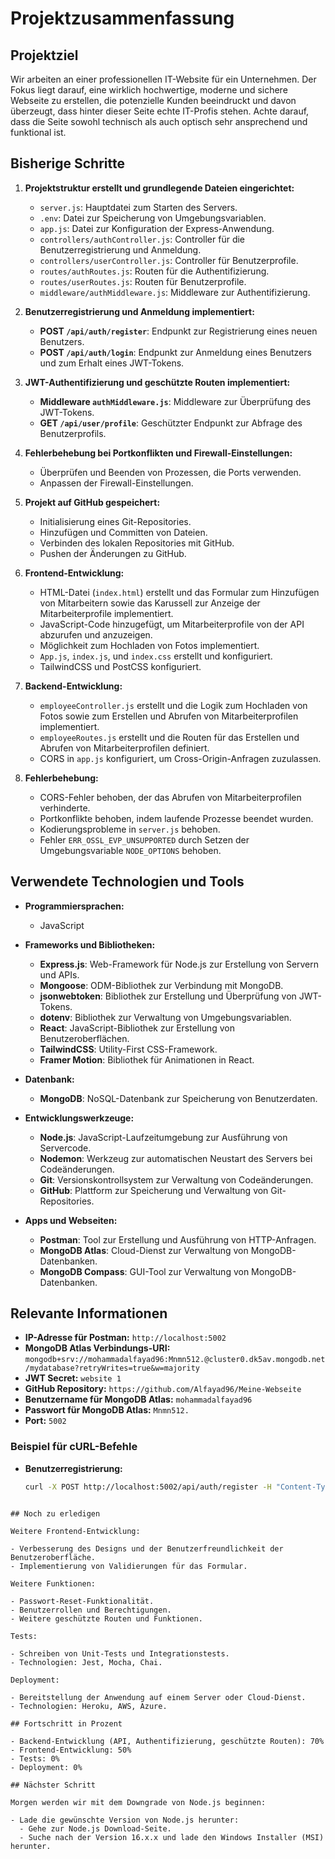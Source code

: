 # Projektzusammenfassung

## Projektziel

Wir arbeiten an einer professionellen IT-Website für ein Unternehmen. Der Fokus liegt darauf, eine wirklich hochwertige, moderne und sichere Webseite zu erstellen, die potenzielle Kunden beeindruckt und davon überzeugt, dass hinter dieser Seite echte IT-Profis stehen. Achte darauf, dass die Seite sowohl technisch als auch optisch sehr ansprechend und funktional ist.

## Bisherige Schritte

1. **Projektstruktur erstellt und grundlegende Dateien eingerichtet:**
   - `server.js`: Hauptdatei zum Starten des Servers.
   - `.env`: Datei zur Speicherung von Umgebungsvariablen.
   - `app.js`: Datei zur Konfiguration der Express-Anwendung.
   - `controllers/authController.js`: Controller für die Benutzerregistrierung und Anmeldung.
   - `controllers/userController.js`: Controller für Benutzerprofile.
   - `routes/authRoutes.js`: Routen für die Authentifizierung.
   - `routes/userRoutes.js`: Routen für Benutzerprofile.
   - `middleware/authMiddleware.js`: Middleware zur Authentifizierung.

2. **Benutzerregistrierung und Anmeldung implementiert:**
   - **POST `/api/auth/register`**: Endpunkt zur Registrierung eines neuen Benutzers.
   - **POST `/api/auth/login`**: Endpunkt zur Anmeldung eines Benutzers und zum Erhalt eines JWT-Tokens.

3. **JWT-Authentifizierung und geschützte Routen implementiert:**
   - **Middleware `authMiddleware.js`**: Middleware zur Überprüfung des JWT-Tokens.
   - **GET `/api/user/profile`**: Geschützter Endpunkt zur Abfrage des Benutzerprofils.

4. **Fehlerbehebung bei Portkonflikten und Firewall-Einstellungen:**
   - Überprüfen und Beenden von Prozessen, die Ports verwenden.
   - Anpassen der Firewall-Einstellungen.

5. **Projekt auf GitHub gespeichert:**
   - Initialisierung eines Git-Repositories.
   - Hinzufügen und Committen von Dateien.
   - Verbinden des lokalen Repositories mit GitHub.
   - Pushen der Änderungen zu GitHub.

6. **Frontend-Entwicklung:**
   - HTML-Datei (`index.html`) erstellt und das Formular zum Hinzufügen von Mitarbeitern sowie das Karussell zur Anzeige der Mitarbeiterprofile implementiert.
   - JavaScript-Code hinzugefügt, um Mitarbeiterprofile von der API abzurufen und anzuzeigen.
   - Möglichkeit zum Hochladen von Fotos implementiert.
   - `App.js`, `index.js`, und `index.css` erstellt und konfiguriert.
   - TailwindCSS und PostCSS konfiguriert.

7. **Backend-Entwicklung:**
   - `employeeController.js` erstellt und die Logik zum Hochladen von Fotos sowie zum Erstellen und Abrufen von Mitarbeiterprofilen implementiert.
   - `employeeRoutes.js` erstellt und die Routen für das Erstellen und Abrufen von Mitarbeiterprofilen definiert.
   - CORS in `app.js` konfiguriert, um Cross-Origin-Anfragen zuzulassen.

8. **Fehlerbehebung:**
   - CORS-Fehler behoben, der das Abrufen von Mitarbeiterprofilen verhinderte.
   - Portkonflikte behoben, indem laufende Prozesse beendet wurden.
   - Kodierungsprobleme in `server.js` behoben.
   - Fehler `ERR_OSSL_EVP_UNSUPPORTED` durch Setzen der Umgebungsvariable `NODE_OPTIONS` behoben.

## Verwendete Technologien und Tools

- **Programmiersprachen:**
  - JavaScript

- **Frameworks und Bibliotheken:**
  - **Express.js**: Web-Framework für Node.js zur Erstellung von Servern und APIs.
  - **Mongoose**: ODM-Bibliothek zur Verbindung mit MongoDB.
  - **jsonwebtoken**: Bibliothek zur Erstellung und Überprüfung von JWT-Tokens.
  - **dotenv**: Bibliothek zur Verwaltung von Umgebungsvariablen.
  - **React**: JavaScript-Bibliothek zur Erstellung von Benutzeroberflächen.
  - **TailwindCSS**: Utility-First CSS-Framework.
  - **Framer Motion**: Bibliothek für Animationen in React.

- **Datenbank:**
  - **MongoDB**: NoSQL-Datenbank zur Speicherung von Benutzerdaten.

- **Entwicklungswerkzeuge:**
  - **Node.js**: JavaScript-Laufzeitumgebung zur Ausführung von Servercode.
  - **Nodemon**: Werkzeug zur automatischen Neustart des Servers bei Codeänderungen.
  - **Git**: Versionskontrollsystem zur Verwaltung von Codeänderungen.
  - **GitHub**: Plattform zur Speicherung und Verwaltung von Git-Repositories.

- **Apps und Webseiten:**
  - **Postman**: Tool zur Erstellung und Ausführung von HTTP-Anfragen.
  - **MongoDB Atlas**: Cloud-Dienst zur Verwaltung von MongoDB-Datenbanken.
  - **MongoDB Compass**: GUI-Tool zur Verwaltung von MongoDB-Datenbanken.

## Relevante Informationen

- **IP-Adresse für Postman:** `http://localhost:5002`
- **MongoDB Atlas Verbindungs-URI:** `mongodb+srv://mohammadalfayad96:Mnmn512.@cluster0.dk5av.mongodb.net/mydatabase?retryWrites=true&w=majority`
- **JWT Secret:** `website 1`
- **GitHub Repository:** `https://github.com/Alfayad96/Meine-Webseite`
- **Benutzername für MongoDB Atlas:** `mohammadalfayad96`
- **Passwort für MongoDB Atlas:** `Mnmn512.`
- **Port:** `5002`

### Beispiel für cURL-Befehle

- **Benutzerregistrierung:**
  ```bash
  curl -X POST http://localhost:5002/api/auth/register -H "Content-Type: application/json" -d "{\"username\": \"newuser\", \"password\": \"newpassword\", \"email\": \"newuser@example.com\"}"
````

## Noch zu erledigen

Weitere Frontend-Entwicklung:

- Verbesserung des Designs und der Benutzerfreundlichkeit der Benutzeroberfläche.
- Implementierung von Validierungen für das Formular.

Weitere Funktionen:

- Passwort-Reset-Funktionalität.
- Benutzerrollen und Berechtigungen.
- Weitere geschützte Routen und Funktionen.

Tests:

- Schreiben von Unit-Tests und Integrationstests.
- Technologien: Jest, Mocha, Chai.

Deployment:

- Bereitstellung der Anwendung auf einem Server oder Cloud-Dienst.
- Technologien: Heroku, AWS, Azure.

## Fortschritt in Prozent

- Backend-Entwicklung (API, Authentifizierung, geschützte Routen): 70%
- Frontend-Entwicklung: 50%
- Tests: 0%
- Deployment: 0%

## Nächster Schritt

Morgen werden wir mit dem Downgrade von Node.js beginnen:

- Lade die gewünschte Version von Node.js herunter:
  - Gehe zur Node.js Download-Seite.
  - Suche nach der Version 16.x.x und lade den Windows Installer (MSI) herunter.
